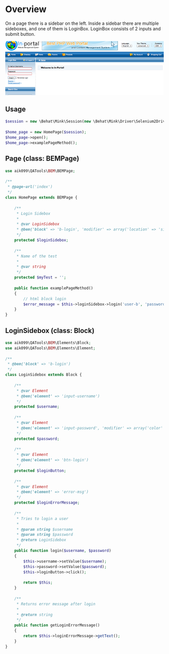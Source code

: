 # Overview
On a page there is a sidebar on the left. Inside a sidebar there are multiple sideboxes, and one of them is LoginBox. LoginBox consists of 2 inputs and submit button.

![Example Page](example_page.png)

## Usage
```php
$session = new \Behat\Mink\Session(new \Behat\Mink\Driver\Selenium2Driver());

$home_page = new HomePage($session);
$home_page->open();
$home_page->examplePageMethod();
```

## Page (class: BEMPage)
```php
use aik099\QATools\BEM\BEMPage;

/**
 * @page-url('index')
 */
class HomePage extends BEMPage {

	/**
	 * Login Sidebox
	 *
	 * @var LoginSidebox
	 * @bem('block' => 'b-login', 'modifier' => array('location' => 'sidebar'))
	 */
	protected $loginSidebox;

	/**
	 * Name of the test
	 *
	 * @var string
	 */
	protected $myTest = '';

	public function examplePageMethod()
	{
		// html block login
		$error_message = $this->loginSidebox->login('user-b', 'password-b')->getLoginErrorMessage();
	}
}
```

## LoginSidebox (class: Block)
```php
use aik099\QATools\BEM\Elements\Block;
use aik099\QATools\BEM\Elements\Element;

/**
 * @bem('block' => 'b-login')
 */
class LoginSidebox extends Block {

	/**
	 * @var Element
	 * @bem('element' => 'input-username')
	 */
	protected $username;

	/**
	 * @var Element
	 * @bem('element' => 'input-password', 'modifier' => array('color' => 'red'))
	 */
	protected $password;

	/**
	 * @var Element
	 * @bem('element' => 'btn-login')
	 */
	protected $loginButton;

	/**
	 * @var Element
	 * @bem('element' => 'error-msg')
	 */
	protected $loginErrorMessage;

	/**
	 * Tries to login a user
	 *
	 * @param string $username
	 * @param string $password
	 * @return LoginSidebox
	 */
	public function login($username, $password)
	{
		$this->username->setValue($username);
		$this->password->setValue($password);
		$this->loginButton->click();

		return $this;
	}

	/**
	 * Returns error message after login
	 *
	 * @return string
	 */
	public function getLoginErrorMessage()
	{
		return $this->loginErrorMessage->getText();
	}
}
```